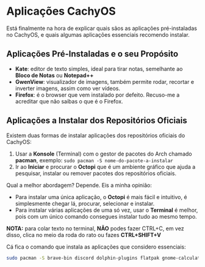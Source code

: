# Aplicações CachyOS

Está finalmente na hora de explicar quais sãos as aplicações pré-instaladas no CachyOS, e quais algumas aplicações essenciais recomendo instalar.

## Aplicações Pré-Instaladas e o seu Propósito
- **Kate**: editor de texto simples, ideal para tirar notas, semelhante ao **Bloco de Notas** ou **Notepad++**
- **GwenView**: visualizador de imagens, também permite rodar, recortar e inverter imagens, assim como ver vídeos.
- **Firefox**: é o browser que vem instalado por defeito. Recuso-me a acreditar que não saibas o que é o Firefox.

## Aplicações a Instalar dos Repositórios Oficiais
Existem duas formas de instalar aplicações dos repositórios oficiais do CachyOS:
1. Usar a **Konsole** (Terminal) com o gestor de pacotes do Arch chamado **pacman**, exemplo: `sudo pacman -S nome-do-pacote-a-instalar`
2. Ir ao **Iniciar** e procurar o **Octopi** que é um ambiente gráfico que ajuda a pesquisar, instalar ou remover pacotes dos repositórios oficiais.

Qual a melhor abordagem? Depende. Eis a minha opinião:
- Para instalar uma única aplicação, o **Octopi** é mais fácil e intuitivo, é simplesmente chegar lá, procurar, selecionar e instalar.
- Para instalar várias aplicações de uma só vez, usar o **Terminal** é melhor, pois com um único comando consegues instalar tudo ao mesmo tempo.

**NOTA:** para colar texto no terminal, **NÃO** podes fazer CTRL+C, em vez disso, clica no meio da roda do rato ou fazes **CTRL+SHIFT+V**

Cá fica o comando que instala as aplicações que considero essenciais:
```bash
sudo pacman -S brave-bin discord dolphin-plugins flatpak gnome-calculator kio-admin kolourpaint libreoffice-still-pt onlyoffice-bin protonup-qt qbittorrent vlc vlc-plugins-all yay zsh
```
